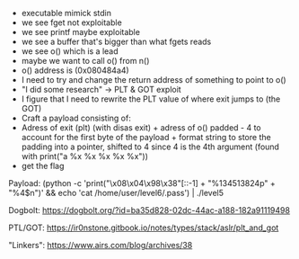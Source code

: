 - executable mimick stdin
- we see fget not exploitable
- we see printf maybe exploitable
- we see a buffer that's bigger than what fgets reads
- we see o() which is a lead
- maybe we want to call o() from n()
- o() address is (0x080484a4)
- I need to try and change the return address of something to point to o()
- "I did some research" -> PLT & GOT exploit
- I figure that I need to rewrite the PLT value of where exit jumps to (the GOT)
- Craft a payload consisting of:
- Adress of exit (plt) (with disas exit) + adress of o() padded - 4 to account for the first byte of the payload + format string to store the padding into a pointer, shifted to 4 since 4 is  the 4th argument (found with print("a %x %x %x %x %x")) 
- get the flag 

Payload:
(python -c 'print("\x08\x04\x98\x38"[::-1] + "%134513824p" + "%4$n")' && echo 'cat /home/user/level6/.pass') | ./level5

Dogbolt:
https://dogbolt.org/?id=ba35d828-02dc-44ac-a188-182a91119498

PTL/GOT:
https://ir0nstone.gitbook.io/notes/types/stack/aslr/plt_and_got

"Linkers":
https://www.airs.com/blog/archives/38
